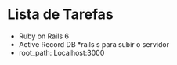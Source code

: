 # Lista de Tarefas

* Ruby on Rails 6
* Active Record DB
*rails s para subir o servidor
* root_path: Localhost:3000
